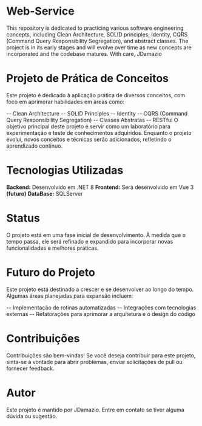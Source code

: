 # Web-Service
This repository is dedicated to practicing various software engineering concepts, including Clean Architecture, SOLID principles, Identity, CQRS (Command Query Responsibility Segregation), and abstract classes. The project is in its early stages and will evolve over time as new concepts are incorporated and the codebase matures. With care,
JDamazio

# Projeto de Prática de Conceitos
Este projeto é dedicado à aplicação prática de diversos conceitos, com foco em aprimorar habilidades em áreas como:

-- Clean Architecture
-- SOLID Principles
-- Identity
-- CQRS (Command Query Responsibility Segregation)
-- Classes Abstratas
-- RESTful
O objetivo principal deste projeto é servir como um laboratório para experimentação e teste de conhecimentos adquiridos. Enquanto o projeto evolui, novos conceitos e técnicas serão adicionados, refletindo o aprendizado contínuo.

# Tecnologias Utilizadas
**Backend:** Desenvolvido em .NET 8
**Frontend:** Será desenvolvido em Vue 3 **(futuro)**
**DataBase:** SQLServer

# Status
O projeto está em uma fase inicial de desenvolvimento. À medida que o tempo passa, ele será refinado e expandido para incorporar novas funcionalidades e melhores práticas.

# Futuro do Projeto
Este projeto está destinado a crescer e se desenvolver ao longo do tempo. Algumas áreas planejadas para expansão incluem:

-- Implementação de rotinas automatizadas
-- Integrações com tecnologias externas
-- Refatorações para aprimorar a arquitetura e o design do código

# Contribuições
Contribuições são bem-vindas! Se você deseja contribuir para este projeto, sinta-se à vontade para abrir problemas, enviar solicitações de pull ou fornecer feedback.

# Autor
Este projeto é mantido por JDamazio. Entre em contato se tiver alguma dúvida ou sugestão.
